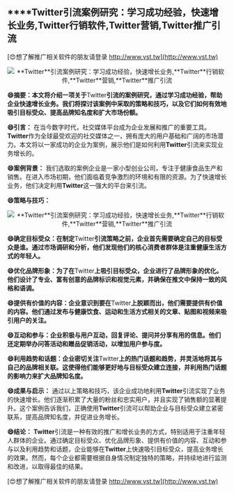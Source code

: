 ## ****Twitter**引流案例研究：学习成功经验，快速增长业务,**Twitter**行销软件,**Twitter**营销,**Twitter**推广引流**

[😍想了解推广相关软件的朋友请登录 http://www.vst.tw](http://www.vst.tw)

 <center><img src="https://vst.tw/MP4/tuiguang/png/6.png" alt="**Twitter**引流案例研究：学习成功经验，快速增长业务,**Twitter**行销软件,**Twitter**营销,**Twitter**推广引流"></center>

**😄摘要：本文将介绍一项关于**Twitter**引流的案例研究，通过学习成功经验，帮助企业快速增长业务。我们将探讨该案例中采取的策略和技巧，以及它们如何有效地吸引目标受众、提高品牌知名度和扩大市场份额。**

**😄引言：**
在当今数字时代，社交媒体平台成为企业发展和推广的重要工具。**Twitter**作为全球最受欢迎的社交媒体之一，拥有庞大的用户基础和广阔的市场潜力。本文将以一家成功的企业为案例，展示他们是如何利用**Twitter**引流来实现业务增长的。

**😄案例背景：**
我们选取的案例企业是一家小型创业公司，专注于健康食品生产和销售。在进入市场初期，他们面临着竞争激烈的环境和有限的资源。为了快速增长业务，他们决定利用**Twitter**这一强大的平台来引流。

**😄策略与技巧：**

 <center><img src="https://vst.tw/MP4/tuiguang/png/5.png" alt="**Twitter**引流案例研究：学习成功经验，快速增长业务,**Twitter**行销软件,**Twitter**营销,**Twitter**推广引流"></center>

**😄确定目标受众：在制定**Twitter**引流策略之前，企业首先需要确定自己的目标受众是谁。通过市场调研和分析，他们发现他们的核心消费者群体是注重健康生活方式的年轻人。**

**😄优化品牌形象：为了在**Twitter**上吸引目标受众，企业进行了品牌形象的优化。他们设计了专业、富有创意的品牌标识和视觉元素，并确保在推文中保持一致的风格和语调。**

**😄提供有价值的内容：企业意识到要在**Twitter**上脱颖而出，他们需要提供有价值的内容。他们通过发布与健康饮食、运动和生活方式相关的文章、贴图和视频来吸引用户的关注。**

**😄互动和参与：企业积极与用户互动，回复评论、提问并分享有用的信息。他们还定期举办问答活动和赠品促销活动，以增加用户参与度。**

**😄利用趋势和话题：企业密切关注**Twitter**上的热门话题和趋势，并灵活地将其与自己的品牌相关联。这使得他们能够更好地与目标受众建立连接，并利用热门话题的影响力来扩大品牌知名度。**

**😄成果与启示：**
通过以上策略和技巧，该企业成功地利用**Twitter**引流实现了业务的快速增长。他们逐渐积累了大量的粉丝和忠实用户，并且实现了销售额的显著提升。这个案例告诉我们，正确使用**Twitter**引流可以帮助企业与目标受众建立紧密联系，提高品牌知名度，并促进业务增长。

**😄结论：**
**Twitter**引流是一种有效的推广和增长业务的方式，特别适用于注重年轻人群体的企业。通过确定目标受众、优化品牌形象、提供有价值的内容、互动和参与以及利用趋势和话题，企业能够在**Twitter**上快速吸引目标受众，提高业务增长的效果。然而，每个企业都需要根据自身情况制定独特的策略，并持续地进行监测和改进，以取得最佳的结果。

[😍想了解推广相关软件的朋友请登录 http://www.vst.tw](http://www.vst.tw)



